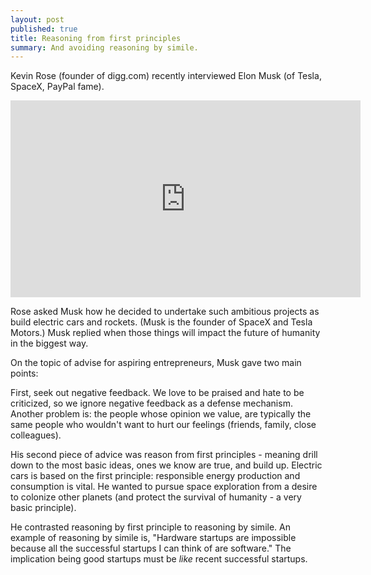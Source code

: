 ```yaml
---
layout: post
published: true
title: Reasoning from first principles
summary: And avoiding reasoning by simile.
---
```


Kevin Rose (founder of digg.com) recently interviewed Elon Musk (of Tesla, SpaceX,
PayPal fame).

<iframe width="560" height="315" src="http://www.youtube.com/embed/L-s_3b5fRd8" frameborder="0" allowfullscreen></iframe>

Rose asked Musk how he decided to undertake such ambitious projects as build electric cars
and rockets.  (Musk is the founder of SpaceX and Tesla Motors.) Musk replied
when those things will impact the future of humanity in the biggest way.

On the topic of advise for aspiring entrepreneurs, Musk gave two main points:

First, seek out negative feedback.  We love to be praised and hate to be criticized,
so we ignore negative feedback as a defense mechanism.  Another problem is:
the people whose opinion we value, are typically the same people who wouldn't want
to hurt our feelings (friends, family, close colleagues). 

His second piece of advice was reason from first principles - meaning drill
down to the most basic ideas, ones we know are true, and build up. Electric cars is 
based on the first principle: responsible energy production and consumption
is vital.  He wanted to pursue space exploration from a desire to colonize other
planets (and protect the survival of humanity - a very basic principle).

He contrasted reasoning by first principle to reasoning by simile.  An example
of reasoning by simile is, "Hardware startups are impossible because all the
successful startups I can think of are software."  The implication being good
startups must be *like* recent successful startups.

